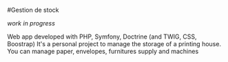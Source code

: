 #Gestion de stock

*work in progress*

Web app developed with PHP, Symfony, Doctrine (and TWIG, CSS, Boostrap) 
It's a personal project to manage the storage of a printing house. You can manage paper, envelopes, furnitures supply and machines
